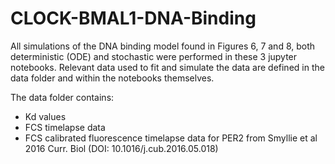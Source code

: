 # CLOCK-BMAL1-DNA-Binding

All simulations of the DNA binding model found in Figures 6, 7 and 8, both deterministic (ODE) and stochastic were performed in these 3 jupyter notebooks. Relevant data used to fit and simulate the data are defined in the data folder and within the notebooks themselves.

The data folder contains:
- Kd values
- FCS timelapse data
- FCS calibrated fluorescence timelapse data for PER2 from Smyllie et al 2016 Curr. Biol (DOI: 10.1016/j.cub.2016.05.018)
